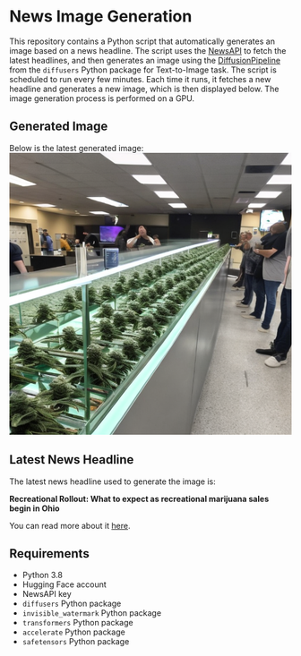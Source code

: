 # News Image Generation
This repository contains a Python script that automatically generates an image based on a news headline. The script uses the [NewsAPI](https://newsapi.org/) to fetch the latest headlines, and then generates an image using the [DiffusionPipeline](https://github.com/huggingface/diffusers) from the `diffusers` Python package for Text-to-Image task.
The script is scheduled to run every few minutes. Each time it runs, it fetches a new headline and generates a new image, which is then displayed below. The image generation process is performed on a GPU.

## Generated Image
Below is the latest generated image:
![Generated Image](image.png)

## Latest News Headline
The latest news headline used to generate the image is:

**Recreational Rollout: What to expect as recreational marijuana sales begin in Ohio**

You can read more about it [here](https://news.google.com/rss/articles/CBMikgFBVV95cUxPUHFtTS1vVVlSUjNETUo3aDR6QWdBTjR2S2p4T2pLdkJUbjcyQy05SmFpVE5YR0M3ZGdBalc0VE1JM1RvWnJpZ3lTd2dEVGxoTjdsZTFDa0FUVXVQTEhzUkdKMF9ET0hVbVRucFhHV0hZd0Myc3F0bkZKaUNYclJlUU50YndJRHl5NTd0d3lMbWRaQQ?oc=5).

## Requirements
- Python 3.8
- Hugging Face account
- NewsAPI key
- `diffusers` Python package
- `invisible_watermark` Python package
- `transformers` Python package
- `accelerate` Python package
- `safetensors` Python package
